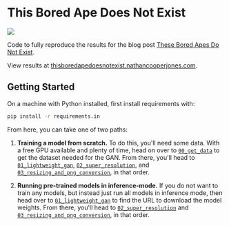 # This Bored Ape Does Not Exist

![](https://user-images.githubusercontent.com/31417712/143785778-69d93e1a-0210-4b8d-8f7a-d283989a0e4c.gif)

Code to fully reproduce the results for the blog post [These Bored Apes Do Not Exist]().

View results at [thisboredapedoesnotexist.nathancooperjones.com](https://thisboredapedoesnotexist.nathancooperjones.com/).

## Getting Started
On a machine with Python installed, first install requirements with:

```bash
pip install -r requirements.in
```

From here, you can take one of two paths:

1) **Training a model from scratch.** To do this, you'll need some data. With a free GPU available and plenty of time, head on over to [``00_get_data``](00_get_data) to get the dataset needed for the GAN. From there, you'll head to [``01_lightweight_gan``](01_lightweight_gan), [``02_super_resolution``](02_super_resolution), and [``03_resizing_and_png_conversion``](03_resizing_and_png_conversion), in that order.

2) **Running pre-trained models in inference-mode.** If you do not want to train any models, but instead just run all models in inference mode, then head over to [``01_lightweight_gan``](01_lightweight_gan) to find the URL to download the model weights. From there, you'll head to [``02_super_resolution``](02_super_resolution) and [``03_resizing_and_png_conversion``](03_resizing_and_png_conversion), in that order.
